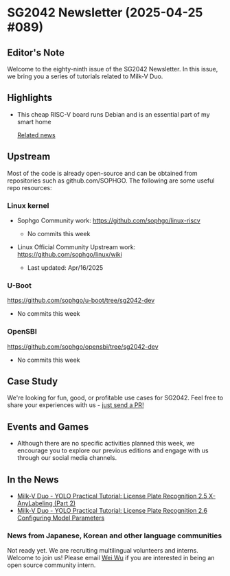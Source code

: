 # SG2042 Newsletter (2025-04-25 #089)

## Editor's Note

Welcome to the eighty-ninth issue of the SG2042 Newsletter. In this issue, we bring you a series of tutorials related to Milk-V Duo. 

## Highlights

+ This cheap RISC-V board runs Debian and is an essential part of my smart home

  [Related news](https://www.xda-developers.com/cheap-risc-v-board-debian-smart-home/)

## Upstream

Most of the code is already open-source and can be obtained from repositories such as github.com/SOPHGO. The following are some useful repo resources:

### Linux kernel

+ Sophgo Community work: https://github.com/sophgo/linux-riscv

  + No commits this week

+ Linux Official Community Upstream work: https://github.com/sophgo/linux/wiki

  + Last updated: Apr/16/2025


### U-Boot

https://github.com/sophgo/u-boot/tree/sg2042-dev

+ No commits this week

### OpenSBI

https://github.com/sophgo/opensbi/tree/sg2042-dev

+ No commits this week

## Case Study

We're looking for fun, good, or profitable use cases for SG2042. Feel free to share your experiences with us - [just send a PR!](https://github.com/sophgocommunity/SG2042-Newsletter/pulls)

## Events and Games

- Although there are no specific activities planned this week, we encourage you to explore our previous editions and engage with us through our social media channels.


## In the News

+ [Milk-V Duo - YOLO Practical Tutorial: License Plate Recognition 2.5 X-AnyLabeling (Part 2)][news-1]
+ [Milk-V Duo - YOLO Practical Tutorial: License Plate Recognition 2.6 Configuring Model Parameters][news-2]

[news-1]:https://www.bilibili.com/video/BV1kwLbzBEja
[news-2]:https://www.bilibili.com/video/BV1aHLbzRErM

### News from Japanese, Korean and other language communities

Not ready yet. We are recruiting multilingual volunteers and interns. Welcome to join us! Please email [Wei Wu](mailto:wuwei2016@iscas.ac.cn) if you are interested in being an open source community intern.